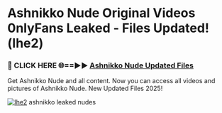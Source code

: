 # Ashnikko Nude Original Videos 0nlyFans Leaked - Files Updated! (lhe2)

<h3>🔴 CLICK HERE 🌐==►► <a href="https://tinyurl.com/4mcuefdz" rel="nofollow">Ashnikko Nude Updated Files</a></h3>

Get Ashnikko Nude and all content. Now you can access all videos and pictures of Ashnikko Nude. New Updated Files 2025!

[![lhe2](https://i.imgur.com/StAQSOY.gif)](https://tinyurl.com/4mcuefdz)
ashnikko leaked nudes
